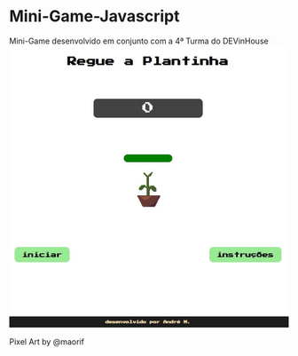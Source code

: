 # Mini-Game-Javascript

Mini-Game desenvolvido em conjunto com a 4ª Turma do DEVinHouse
<img src="https://github.com/AndreMotta25/mini-game/blob/master/capa_do_jogo.jpg">

Pixel Art by @maorif
